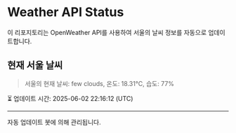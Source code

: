 
# Weather API Status

이 리포지토리는 OpenWeather API를 사용하여 서울의 날씨 정보를 자동으로 업데이트합니다.

## 현재 서울 날씨
> 서울의 현재 날씨: few clouds, 온도: 18.31°C, 습도: 77%

⏳ 업데이트 시간: 2025-06-02 22:16:12 (UTC)

---
자동 업데이트 봇에 의해 관리됩니다.
